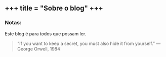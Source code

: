 +++
title = "Sobre o blog"
+++
---
### Notas:
Este blog é para todos que possam ler.

>“If you want to keep a secret, you must also hide it from yourself.” ― George Orwell, 1984
